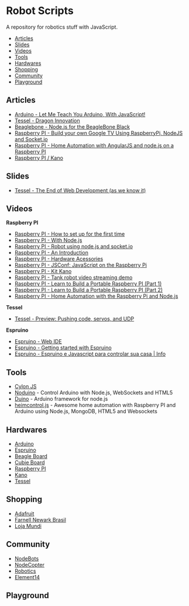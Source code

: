 # Robot Scripts

A repository for robotics stuff with JavaScript.

* [Articles](#articles)
* [Slides](#slides)
* [Videos](#videos)
* [Tools](#tools)
* [Hardwares](#hardwares)
* [Shopping](#shopping)
* [Community](#community)
* [Playground](#playground)

## Articles
* [Arduino - Let Me Teach You Arduino, With JavaScript!](http://lostechies.com/derickbailey/2013/07/30/let-me-teach-you-arduino-with-javascript/)
* [Tessel - Dragon Innovation](http://www.dragoninnovation.com/projects/22-tessel)
* [Beaglebone - Node.js for the BeagleBone Black](http://www.armhf.com/index.php/node-js-for-the-beaglebone-black/)
* [Raspberry PI - Build your own Google TV Using RaspberryPi, NodeJS and Socket.io](http://blog.donaldderek.com/2013/06/build-your-own-google-tv-using-raspberrypi-nodejs-and-socket-io/)
* [Raspberry PI - Home Automation with AngularJS and node.js on a Raspberry PI](https://blog.codecentric.de/en/2013/03/home-automation-with-angularjs-and-node-js-on-a-raspberry-pi/)
* [Raspberry PI / Kano](http://tecnoblog.net/145452/financie-isso-kit-kano/)

## Slides
* [Tessel - The End of Web Development (as we know it)](http://www.slideshare.net/TechnicalMachine/tessel-the-end-of-web-development-as-we-know-it)

## Videos

**Raspberry PI**

* [Raspberry PI - How to set up for the first time](http://www.youtube.com/watch?v=lG7BeR19YHc)
* [Raspberry PI - With Node.js](http://www.youtube.com/watch?v=J6g53Hm0rq4)
* [Raspberry PI - Robot using node.js and socket.io](http://www.youtube.com/watch?v=SWSpRyCDfZE)
* [Raspberry PI - An Introduction](http://www.youtube.com/watch?v=Jj4pjfU_-jo)
* [Raspberry PI - Hardware Acessories](http://www.youtube.com/watch?v=nqPfo4sZDks)
* [Raspberry PI - JSConf: JavaScript on the Raspberry Pi](http://www.youtube.com/watch?v=NBZCZ57mTUc)
* [Raspberry PI - Kit Kano](http://www.youtube.com/watch?v=iNc6NRX2JG4)
* [Raspberry PI - Tank robot video streaming demo](http://www.youtube.com/watch?v=l1RJf-XwoIE)
* [Raspberry PI - Learn to Build a Portable Raspberry PI (Part 1)](http://www.youtube.com/watch?v=dUZjzQuTNX4)
* [Raspberry PI - Learn to Build a Portable Raspberry PI (Part 2)](http://www.youtube.com/watch?v=7DVyHE8MJLY)
* [Raspberry PI - Home Automation with the Raspberry Pi and Node.js](http://www.youtube.com/watch?v=SEAQVXHSwg4)

**Tessel**

* [Tessel - Preview: Pushing code, servos, and UDP](https://www.youtube.com/watch?v=XCwKzipBIaA)

**Espruino**

* [Espruino - Web IDE](https://www.youtube.com/watch?v=r97MukzhBss)
* [Espruino - Getting started with Espruino](https://www.youtube.com/watch?v=j1TsCmDhFtk#t=59)
* [Espruino - Espruino e Javascript para controlar sua casa | Info](http://info.abril.com.br/noticias/blogs/zonalivre/hardware/espruino-quer-usar-javascript-para-controlar-sua-casa/)

## Tools
* [Cylon JS](http://cylonjs.com/)
* [Noduino](http://semu.github.io/noduino/) - Control Arduino with Node.js, WebSockets and HTML5
* [Duino](https://github.com/ecto/duino) - Arduino framework for node.js
* [heimcontrol.js](http://ni-c.github.io/heimcontrol.js/) - Awesome home automation with Raspberry PI and Arduino using Node.js, MongoDB, HTML5 and Websockets

## Hardwares
* [Arduino](http://www.arduino.cc/)
* [Espruino](http://www.espruino.com/)
* [Beagle Board](http://beagleboard.org/)
* [Cubie Board](http://www.cubieboard.com.br/)
* [Raspberry PI](http://www.raspberrypi.org/)
* [Kano](http://www.kickstarter.com/projects/alexklein/kano-a-computer-anyone-can-make)
* [Tessel](http://tessel.io/)

## Shopping
* [Adafruit](http://www.adafruit.com/)
* [Farnell Newark Brasil](http://www.farnellnewark.com.br/)
* [Loja Mundi](http://www.lojamundi.com.br/embarcado-raspberry-cubieboard-beagleboneblack.html)

## Community
* [NodeBots](http://nodebots.io/)
* [NodeCopter](http://nodecopter.com/)
* [Robotics](http://robotics.stackexchange.com/)
* [Element14](http://www.element14.com/community/welcome)

## Playground
